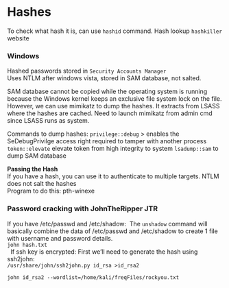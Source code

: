 # Hashes

To check what hash it is, can use `hashid` command.
Hash lookup `hashkiller` website

### Windows
Hashed passwords stored in `Security Accounts Manager`  
Uses NTLM after windows vista, stored in SAM database, not salted.  

SAM database cannot be copied while the operating system is running because the Windows kernel keeps an exclusive file system lock on the file. However, we can use mimikatz to dump the hashes. It extracts from LSASS where the hashes are cached. Need to launch mimikatz from admin cmd since LSASS runs as system. 

Commands to dump hashes:
`privilege::debug` > enables the SeDebugPrivilge access right required to tamper with another process  
`token::elevate` elevate token from high integrity to system
`lsadump::sam`  to dump SAM database

**Passing the Hash**    
If you have a hash, you can use it to authenticate to multiple targets. NTLM does not salt the hashes  
Program to do this: pth-winexe

### Password cracking with JohnTheRipper JTR
If you have /etc/passwd and /etc/shadow:  The `unshadow` command will basically combine the data of /etc/passwd and /etc/shadow to create 1 file with username and password details.  
`john hash.txt`  
 
If ssh key is encrypted: First we’ll need to generate the hash using ssh2john:  
`/usr/share/john/ssh2john.py id_rsa >id_rsa2`  
 
`john id_rsa2 --wordlist=/home/kali/freqFiles/rockyou.txt`  



